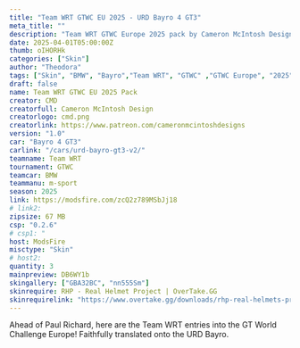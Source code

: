 ```yaml
---
title: "Team WRT GTWC EU 2025 - URD Bayro 4 GT3"
meta_title: ""
description: "Team WRT GTWC Europe 2025 pack by Cameron McIntosh Design"
date: 2025-04-01T05:00:00Z
thumb: oIHORHk
categories: ["Skin"]
author: "Theodora"
tags: ["Skin", "BMW", "Bayro","Team WRT", "GTWC" ,"GTWC Europe", "2025", "CMD"]
draft: false
name: Team WRT GTWC EU 2025 Pack
creator: CMD
creatorfull: Cameron McIntosh Design
creatorlogo: cmd.png
creatorlink: https://www.patreon.com/cameronmcintoshdesigns
version: "1.0"
car: "Bayro 4 GT3"
carlink: "/cars/urd-bayro-gt3-v2/"
teamname: Team WRT
tournament: GTWC
teamcar: BMW
teammanu: m-sport
season: 2025 
link: https://modsfire.com/zcQ2z789MSbJj18
# link2:
zipsize: 67 MB
csp: "0.2.6"
# csp1: "
host: ModsFire
misctype: "Skin"
# host2:
quantity: 3
mainpreview: DB6WY1b
skingallery: ["GBA32BC", "nn555Sm"]
skinrequire: RHP - Real Helmet Project | OverTake.GG
skinrequirelink: "https://www.overtake.gg/downloads/rhp-real-helmets-project.75985/"
---
```


Ahead of Paul Richard, here are the Team WRT entries into the GT World Challenge Europe! Faithfully translated onto the URD Bayro.
